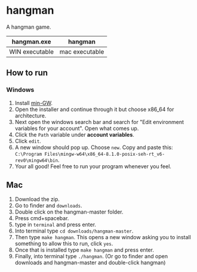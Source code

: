  hangman
 =============
A hangman game.

| hangman.exe | hangman |
| ----------- | ------- |
|WIN executable | mac executable |

How to run
---------------------
### Windows
1. Install [min-GW](https://sourceforge.net/projects/mingw-w64/files/Toolchains%20targetting%20Win32/Personal%20Builds/mingw-builds/installer/mingw-w64-install.exe/download).  
2. Open the installer and continue through it but choose x86_64 for architecture.
3. Next open the windows search bar and search for "Edit environment variables for your account". Open what comes up.
4. Click the `Path` variable under **account variables**. 
5. Click `edit`.
6. A new window should pop up. Choose `new`. Copy and paste this: `C:\Program Files\mingw-w64\x86_64-8.1.0-posix-seh-rt_v6-rev0\mingw64\bin`. 
7. Your all good! Feel free to run your program whenever you feel. 

Mac
--------------------
1. Download the zip.
2. Go to finder and `downloads`.
3. Double click on the hangman-master folder.
4. Press cmd+spacebar.
5. type in `terminal` and press enter.
6. Into terminal type `cd downloads/hangman-master`.
7. Then type `make hangman`. This opens a new window asking you to install something to allow this to run, click `yes`.
8. Once that is installed type `make hangman` and press enter.
9. Finally, into terminal type `./hangman`. (Or go to finder and open downloads and hangman-master and double-click hangman)
